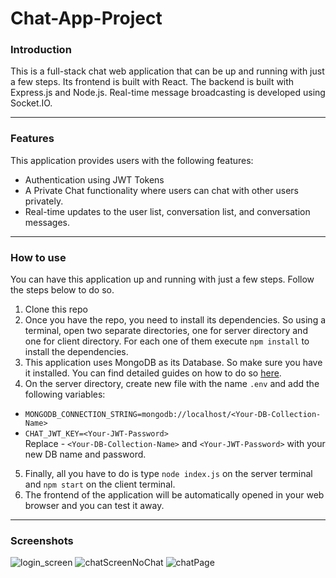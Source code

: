 # Chat-App-Project

### Introduction
This is a full-stack chat web application that can be up and running with just a few steps. 
Its frontend is built with React. 
The backend is built with Express.js and Node.js. Real-time message broadcasting is developed using Socket.IO.
___

### Features
This application provides users with the following features:

- Authentication using JWT Tokens
- A Private Chat functionality where users can chat with other users privately.
- Real-time updates to the user list, conversation list, and conversation messages.
___

### How to use
You can have this application up and running with just a few steps. Follow the steps below to do so.

1. Clone this repo
2. Once you have the repo, you need to install its dependencies. 
So using a terminal, open two separate directories, one for server directory and one for client directory. 
For each one of them execute ```npm install``` to install the dependencies.
3. This application uses MongoDB as its Database. So make sure you have it installed. 
You can find detailed guides on how to do so [here](https://docs.mongodb.com/manual/administration/install-community/).
4. On the server directory, create new file with the name ```.env``` and add the following variables:
- ```MONGODB_CONNECTION_STRING=mongodb://localhost/<Your-DB-Collection-Name>```
- ```CHAT_JWT_KEY=<Your-JWT-Password>```
<br/>Replace - ```<Your-DB-Collection-Name>``` and ```<Your-JWT-Password>``` with your new DB name and password.
5. Finally, all you have to do is type ```node index.js``` on the server terminal and ```npm start``` on the client terminal. 
6. The frontend of the application will be automatically opened in your web browser and you can test it away.
___

### Screenshots
![login_screen](https://user-images.githubusercontent.com/82472117/125211065-57c96200-e2ac-11eb-941e-e86a693e8f95.PNG)
![chatScreenNoChat](https://user-images.githubusercontent.com/82472117/126360463-9b96450d-4f13-4902-94d8-5856e6a9bcfb.PNG)
![chatPage](https://user-images.githubusercontent.com/82472117/126360481-53687879-569e-4067-baab-5695cab4659c.PNG)

